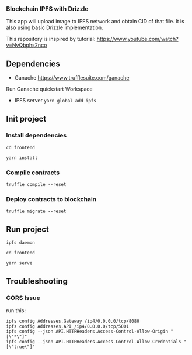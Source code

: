 ### Blockchain IPFS with Drizzle
This app will upload image to IPFS network and obtain CID of that file.
It is also using basic Drizzle implementation.

This repository is inspired by tutorial:
https://www.youtube.com/watch?v=NvQbphs2nco


## Dependencies

- Ganache https://www.trufflesuite.com/ganache

Run Ganache quickstart Workspace

- IPFS server
```yarn global add ipfs```

## Init project
### Install dependencies
```cd frontend```

```yarn install```

### Compile contracts
```truffle compile --reset```

### Deploy contracts to blockchain
```truffle migrate --reset```

## Run project
```ipfs daemon```

```cd frontend```

```yarn serve```



## Troubleshooting
### CORS Issue

run this:
```
ipfs config Addresses.Gateway /ip4/0.0.0.0/tcp/8080 
ipfs config Addresses.API /ip4/0.0.0.0/tcp/5001 
ipfs config --json API.HTTPHeaders.Access-Control-Allow-Origin "[\"*\"]"
ipfs config --json API.HTTPHeaders.Access-Control-Allow-Credentials "[\"true\"]"
```